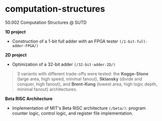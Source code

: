 # computation-structures
50.002 Computation Structures @ SUTD

__1D project__
* Construction of a 1-bit full adder with an FPGA tester `(/1-bit-full-adder-FPGA/)`

__2D project__
* Optimization of a 32-bit adder `(/32-bit-adder-2D/)`
>3 variants with different trade-offs were tested: the __Kogge-Stone__ (large area, high speed, minimal fanout), __Sklansky__ (divide and conquer, high fanout), and __Brent-Kung__ (lowest area, high logic depth, minimal fanout) architectures.

__Beta RISC Architecture__
* Implementation of MIT's Beta RISC architecture `(/beta/)`: program counter logic, control logic, and register file implementation.